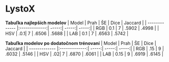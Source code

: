# LystoX

**Tabuľka najlepších modelov**
| Model        | Prah | ŠE | Dice           | Jaccard  | 
| ------------- |:-------------:| -----:| -----:| -----:| 
| RGB     | 0.1 | 7 | .5902 | .4998 |
| HSV     | .0.1|   7 | .6506  | .5688 |
| LAB | 0.1      |    7 | .6563 | .5742 |



**Tabuľka modelov po dodatočnom trénovaní**
| Model        | Prah | ŠE | Dice           | Jaccard  | 
| ------------- |:-------------:| -----:| -----:| -----:| 
| RGB     | .15 | 9 | .6032 | .5146 |
| HSV     | .02|   7 | .6870  | .6061 |
| LAB | 0.15      |    9 | .6919 | .6145 |
